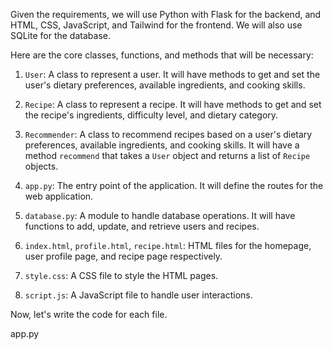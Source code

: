 Given the requirements, we will use Python with Flask for the backend, and HTML, CSS, JavaScript, and Tailwind for the frontend. We will also use SQLite for the database.

Here are the core classes, functions, and methods that will be necessary:

1. `User`: A class to represent a user. It will have methods to get and set the user's dietary preferences, available ingredients, and cooking skills.

2. `Recipe`: A class to represent a recipe. It will have methods to get and set the recipe's ingredients, difficulty level, and dietary category.

3. `Recommender`: A class to recommend recipes based on a user's dietary preferences, available ingredients, and cooking skills. It will have a method `recommend` that takes a `User` object and returns a list of `Recipe` objects.

4. `app.py`: The entry point of the application. It will define the routes for the web application.

5. `database.py`: A module to handle database operations. It will have functions to add, update, and retrieve users and recipes.

6. `index.html`, `profile.html`, `recipe.html`: HTML files for the homepage, user profile page, and recipe page respectively.

7. `style.css`: A CSS file to style the HTML pages.

8. `script.js`: A JavaScript file to handle user interactions.

Now, let's write the code for each file.

app.py
